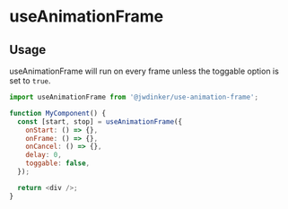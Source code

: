 # useAnimationFrame

## Usage

useAnimationFrame will run on every frame unless the toggable option is set to `true`.

```javascript
import useAnimationFrame from '@jwdinker/use-animation-frame';

function MyComponent() {
  const [start, stop] = useAnimationFrame({
    onStart: () => {},
    onFrame: () => {},
    onCancel: () => {},
    delay: 0,
    toggable: false,
  });

  return <div />;
}
```
